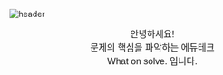 ![header](https://capsule-render.vercel.app/api?type=VENOM&height=200&text=WELCOME!-nl-WhatOnSolve.%20Git%Hub.&animation=fadeIn&color=0:EEFF00,100:a82da8&fontColor=FFFF)

<div align="center" style="font-family: Arial, sans-serif; font-size: 16px;">
    안녕하세요!<br>
    문제의 핵심을 파악하는 에듀테크<br>
    What on solve. 입니다.<br>
</div>
